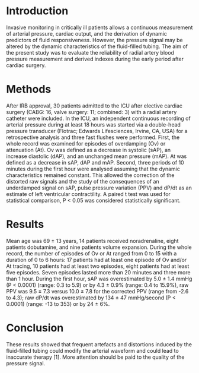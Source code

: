 # Introduction

Invasive monitoring in critically ill patients allows a continuous measurement of arterial pressure, cardiac output, and the derivation of dynamic predictors of fluid responsiveness. However, the pressure signal may be altered by the dynamic characteristics of the fluid-filled tubing. The aim of the present study was to evaluate the reliability of radial artery blood pressure measurement and derived indexes during the early period after cardiac surgery.

# Methods

After IRB approval, 30 patients admitted to the ICU after elective cardiac surgery (CABG: 16, valve surgery: 11; combined: 3) with a radial artery catheter were included. In the ICU, an independent continuous recording of arterial pressure during at least 18 hours was started via a double-head pressure transducer (Flotrac; Edwards Lifesciences, Irvine, CA, USA) for a retrospective analysis and three fast flushes were performed. First, the whole record was examined for episodes of overdamping (Ov) or attenuation (At). Ov was defined as a decrease in systolic (sAP), an increase diastolic (dAP), and an unchanged mean pressure (mAP). At was defined as a decrease in sAP, dAP and mAP. Second, three periods of 10 minutes during the first hour were analysed assuming that the dynamic characteristics remained constant. This allowed the correction of the distorted raw signals and the study of the consequences of an underdamped signal on sAP, pulse pressure variation (PPV) and dP/dt as an estimate of left ventricular contractility. A paired t test was used for statistical comparison, P < 0.05 was considered statistically significant.

# Results

Mean age was 69 ± 13 years, 14 patients received noradrenaline, eight patients dobutamine, and nine patients volume expansion. During the whole record, the number of episodes of Ov or At ranged from 0 to 15 with a duration of 0 to 6 hours: 17 patients had at least one episode of Ov and/or At tracing, 10 patients had at least two episodes, eight patients had at least five episodes. Seven episodes lasted more than 20 minutes and three more than 1 hour. During the first hour, sAP was overestimated by 5.0 ± 1.4 mmHg (P < 0.0001) (range: 0.3 to 5.9) or by 4.3 ± 0.9% (range: 0.4 to 15.9%), raw PPV was 9.5 ± 7.3 versus 10.0 ± 7.8 for the corrected PPV (range from -2.6 to 4.3); raw dP/dt was overestimated by 134 ± 47 mmHg/second (P < 0.0001) (range: -13 to 353) or by 24 ± 6%.

# Conclusion

These results showed that frequent artefacts and distortions induced by the fluid-filled tubing could modify the arterial waveform and could lead to inaccurate therapy [1]. More attention should be paid to the quality of the pressure signal.

